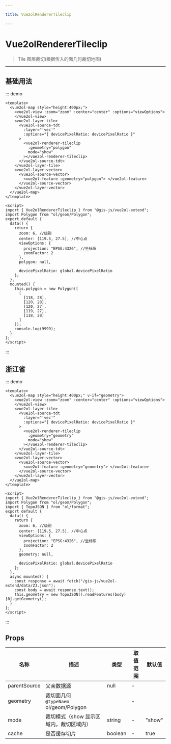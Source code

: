 ```yaml
---

title: Vue2olRendererTileclip

---
```


# Vue2olRendererTileclip

> Tile 图层裁切(根据传入的面几何裁切地图)

---

## 基础用法

::: demo

```vue
<template>
  <vue2ol-map style="height:400px;">
    <vue2ol-view :zoom="zoom" :center="center" :options="viewOptions">
    </vue2ol-view>
    <vue2ol-layer-tile>
      <vue2ol-source-tdt
        :layer="'vec'"
        :options="{ devicePixelRatio: devicePixelRatio }"
      >
        <vue2ol-renderer-tileclip
          :geometry="polygon"
          mode="show"
        ></vue2ol-renderer-tileclip>
      </vue2ol-source-tdt>
    </vue2ol-layer-tile>
    <vue2ol-layer-vector>
      <vue2ol-source-vector>
        <vue2ol-feature :geometry="polygon"> </vue2ol-feature>
      </vue2ol-source-vector>
    </vue2ol-layer-vector>
  </vue2ol-map>
</template>

<script>
import { Vue2olRendererTileclip } from "@gis-js/vue2ol-extend";
import Polygon from "ol/geom/Polygon";
export default {
  data() {
    return {
      zoom: 6, //级别
      center: [119.5, 27.5], //中心点
      viewOptions: {
        projection: "EPSG:4326", //坐标系
        zoomFactor: 2
      },
      polygon: null,

      devicePixelRatio: global.devicePixelRatio
    };
  },
  mounted() {
    this.polygon = new Polygon([
      [
        [118, 28],
        [120, 28],
        [120, 27],
        [119, 27],
        [118, 28]
      ]
    ]);
    console.log(9999);
  }
};
</script>
```

:::

## 浙江省

::: demo

```vue
<template>
  <vue2ol-map style="height:400px;" v-if="geometry">
    <vue2ol-view :zoom="zoom" :center="center" :options="viewOptions">
    </vue2ol-view>
    <vue2ol-layer-tile>
      <vue2ol-source-tdt
        :layer="'vec'"
        :options="{ devicePixelRatio: devicePixelRatio }"
      >
        <vue2ol-renderer-tileclip
          :geometry="geometry"
          mode="show"
        ></vue2ol-renderer-tileclip>
      </vue2ol-source-tdt>
    </vue2ol-layer-tile>
    <vue2ol-layer-vector>
      <vue2ol-source-vector>
        <vue2ol-feature :geometry="geometry"> </vue2ol-feature>
      </vue2ol-source-vector>
    </vue2ol-layer-vector>
  </vue2ol-map>
</template>

<script>
import { Vue2olRendererTileclip } from "@gis-js/vue2ol-extend";
import Polygon from "ol/geom/Polygon";
import { TopoJSON } from "ol/format";
export default {
  data() {
    return {
      zoom: 6, //级别
      center: [119.5, 27.5], //中心点
      viewOptions: {
        projection: "EPSG:4326", //坐标系
        zoomFactor: 2
      },
      geometry: null,

      devicePixelRatio: global.devicePixelRatio
    };
  },
  async mounted() {
    const response = await fetch("/gis-js/vue2ol-extend/data/ZJ.json");
    const body = await response.text();
    this.geometry = new TopoJSON().readFeatures(body)[0].getGeometry();
  }
};
</script>
```

:::

## Props

| 名称         | 描述                                       | 类型    | 取值范围 | 默认值 |
| ------------ | ------------------------------------------ | ------- | -------- | ------ |
| parentSource | 父亲数据源                                 | null    | -        |        |
| geometry     | 裁切面几何<br/>`@typeNaem` ol/geom/Polygon |         | -        |        |
| mode         | 裁切模式（show 显示区域内，裁切区域内）    | string  | -        | "show" |
| cache        | 是否缓存切片                               | boolean | -        | true   |
